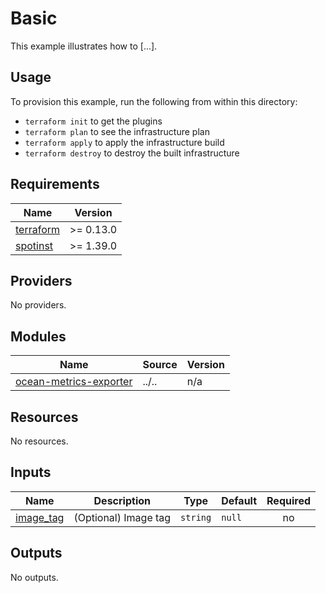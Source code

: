 # Basic

This example illustrates how to [...].

## Usage

To provision this example, run the following from within this directory:
- `terraform init` to get the plugins
- `terraform plan` to see the infrastructure plan
- `terraform apply` to apply the infrastructure build
- `terraform destroy` to destroy the built infrastructure

<!-- BEGINNING OF PRE-COMMIT-TERRAFORM DOCS HOOK -->
## Requirements

| Name | Version |
|------|---------|
| <a name="requirement_terraform"></a> [terraform](#requirement\_terraform) | >= 0.13.0 |
| <a name="requirement_spotinst"></a> [spotinst](#requirement\_spotinst) | >= 1.39.0 |

## Providers

No providers.

## Modules

| Name | Source | Version |
|------|--------|---------|
| <a name="module_ocean-metrics-exporter"></a> [ocean-metrics-exporter](#module\_ocean-metrics-exporter) | ../.. | n/a |

## Resources

No resources.

## Inputs

| Name | Description | Type | Default | Required |
|------|-------------|------|---------|:--------:|
| <a name="input_image_tag"></a> [image\_tag](#input\_image\_tag) | (Optional) Image tag | `string` | `null` | no |

## Outputs

No outputs.
<!-- END OF PRE-COMMIT-TERRAFORM DOCS HOOK -->
